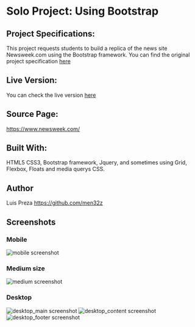 # Solo Project: Using Bootstrap
## Project Specifications:

This project requests students to build a replica of the news site Newsweek.com using the Bootstrap framework. You can find the original project specification [here](https://www.theodinproject.com/courses/html5-and-css3/lessons/using-bootstrap)

## Live Version:

You can check the live version [here](https://raw.githack.com/men32z/newsweek-clone/feature-branch/index.html)

## Source Page:

https://www.newsweek.com/

## Built With:

HTML5 CSS3, Bootstrap framework, Jquery, and sometimes using Grid, Flexbox, Floats and media querys CSS.

## Author
Luis Preza https://github.com/men32z

## Screenshots

### Mobile
![mobile screenshot](https://raw.githubusercontent.com/men32z/newsweek-clone/feature-branch/images/screenshots/mobile.png)

### Medium size
![medium screenshot](https://raw.githubusercontent.com/men32z/newsweek-clone/feature-branch/images/screenshots/medium.png)

### Desktop
![desktop_main screenshot](https://raw.githubusercontent.com/men32z/newsweek-clone/feature-branch/images/screenshots/desktop_1.png)
![desktop_content screenshot](https://raw.githubusercontent.com/men32z/newsweek-clone/feature-branch/images/screenshots/desktop_2.png)
![desktop_footer screenshot](https://raw.githubusercontent.com/men32z/newsweek-clone/feature-branch/images/screenshots/desktop_3.png)
